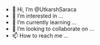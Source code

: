 - 👋 Hi, I’m @UtkarshSaraca
- 👀 I’m interested in ...
- 🌱 I’m currently learning ...
- 💞️ I’m looking to collaborate on ...
- 📫 How to reach me ...

<!---
UtkarshSaraca/UtkarshSaraca is a ✨ special ✨ repository because its `README.md` (this file) appears on your GitHub profile.
You can click the Preview link to take a look at your changes.
--->
